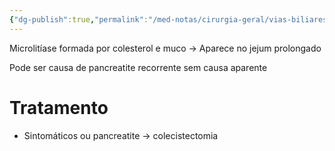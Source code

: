 ```yaml
---
{"dg-publish":true,"permalink":"/med-notas/cirurgia-geral/vias-biliares/lama-biliar/","tags":["review"]}
---
```


Microlitíase formada por colesterol e muco
-> Aparece no jejum prolongado 

Pode ser causa de pancreatite recorrente sem causa aparente

# Tratamento
- Sintomáticos ou pancreatite -> colecistectomia